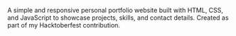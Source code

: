 
A simple and responsive personal portfolio website built with HTML, CSS, and JavaScript to showcase projects, skills, and contact details. Created as part of my Hacktoberfest contribution.